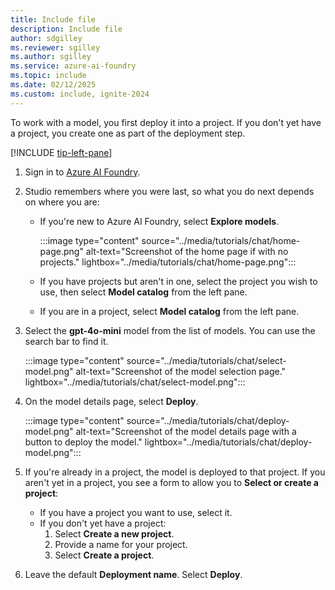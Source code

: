 ```yaml
---
title: Include file
description: Include file
author: sdgilley
ms.reviewer: sgilley
ms.author: sgilley
ms.service: azure-ai-foundry
ms.topic: include
ms.date: 02/12/2025
ms.custom: include, ignite-2024
---
```


To work with a model, you first deploy it into a project. If you don't yet have a project, you create one as part of the deployment step.

[!INCLUDE [tip-left-pane](tip-left-pane.md)]

1. Sign in to [Azure AI Foundry](https://ai.azure.com).
1. Studio remembers where you were last, so what you do next depends on where you are:

    * If you're new to Azure AI Foundry, select **Explore models**. 
  
        :::image type="content" source="../media/tutorials/chat/home-page.png" alt-text="Screenshot of the home page if with no projects." lightbox="../media/tutorials/chat/home-page.png":::

    * If you have projects but aren't in one, select the project you wish to use, then select **Model catalog** from the left pane.
    * If you are in a project, select **Model catalog** from the left pane.

1. Select the **gpt-4o-mini** model from the list of models. You can use the search bar to find it. 

    :::image type="content" source="../media/tutorials/chat/select-model.png" alt-text="Screenshot of the model selection page." lightbox="../media/tutorials/chat/select-model.png":::

1. On the model details page, select **Deploy**.

    :::image type="content" source="../media/tutorials/chat/deploy-model.png" alt-text="Screenshot of the model details page with a button to deploy the model." lightbox="../media/tutorials/chat/deploy-model.png":::

1. If you're already in a project, the model is deployed to that project. If you aren't yet in a project, you see a form to allow you to **Select or create a project**:
 
    * If you have a project you want to use, select it.
    * If you don't yet have a project:
        1. Select **Create a new project**.
        1. Provide a name for your project.
        1. Select **Create a project**.

1. Leave the default **Deployment name**. Select **Deploy**.
